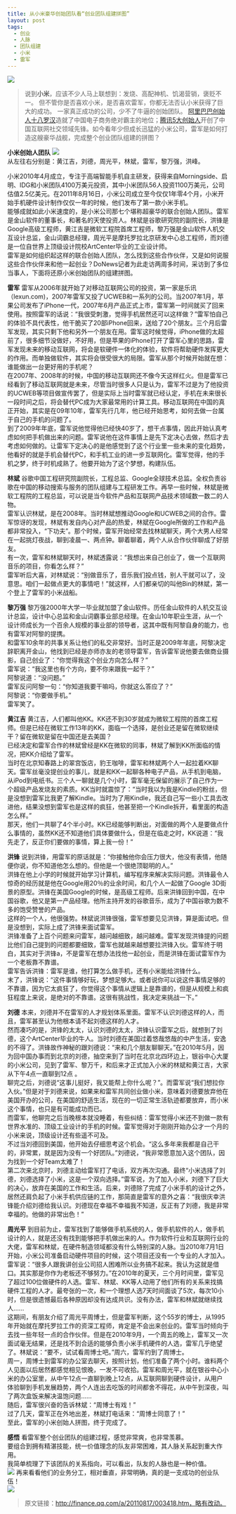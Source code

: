 ```yaml
---
title: 从小米豪华创始团队看“创业团队组建拼图” 
layout: post
tags:
  - 创业 
  - 人脉 
  - 团队组建
  - 小米
  - 雷军
---
```


![](/media/images/201401/xiaomi_logo.png)
>  说到**小米**，应该不少人马上联想到：发烧、高配神机、饥渴营销，褒贬不一。 
>  但不管你是否喜欢小米，是否喜欢雷军，你都无法否认小米获得了巨大的成功。 
>  一家真正成功的公司，少不了牛逼的创始团队。
>  [阿里巴巴创始人十八罗汉](http://www.ithome.com/html/it/61794.htm)造就了中国电子商务绝对霸主的地位；[腾讯5大创始人](http://reteng.qq.com/info/13499.html)开创了中国互联网社交领域先锋。如今看年少但成长迅猛的小米公司，雷军是如何打造这艘豪华战舰，完成整个创业团队组建的拼图？


**小米创始人团队**
![](/media/images/201401/xiaomi_team_2.jpg)  
从左往右分别是：黄江吉，刘德，周光平，林斌，雷军，黎万强，洪峰。  

小米2010年4月成立，专注于高端智能手机自主研发，获得来自Morningside、启明、IDG和小米团队4100万美元投资，其中小米团队56人投资1100万美元，公司估值2.5亿美元。在2011年8月16日，小米公司成立至今仅仅1年零4个月，小米开始手机硬件设计制作仅仅一年的时候，他们发布了第一款小米手机。  
能够成就如此小米速度的，是小米公司那七个堪称超豪华的联合创始人团队。雷军是金山软件的董事长，和著名的天使投资人。林斌是谷歌研究院的副院长，洪锋是Google高级工程师，黄江吉是微软工程院首席工程师，黎万强是金山软件人机交互设计总监，金山词霸总经理，周光平是摩托罗拉北京研发中心总工程师，而刘德是一位自世界上顶级设计院校ArtCenter毕业的工业设计师。  
雷军是如何组织起这样的联合创始人团队，怎么找到这些合作伙伴，又是如何说服这些合作伙伴来和他一起创业？DoNews记者为此走访两周多时间，采访到了多位当事人，下面将还原小米创始团队的组建拼图。  

**雷军**
雷军从2006年就开始了对移动互联网公司的投资，第一家是乐讯（lexun.com)，2007年雷军又投了UCWEB和一系列的公司。当2007年1月，苹果公司发布了iPhone一代，2007年6月产品正式上市，雷军第一时间就买了回来使用。按照雷军的话说：“我很受刺激，觉得手机居然还可以这样做？”雷军怕自己的体验不具代表性，他干脆买了20部iPhone回来，送给了20个朋友。三个月后雷军发现，其实只剩下他和另外一个朋友在用。雷军这时候觉得，iPhone做的太超前了，很多细节没做好，不好用，但是苹果的iPhone打开了雷军心里的思路，雷军发现未来的移动互联网，将会是软硬件一体化的体验，软件将帮助硬件发挥更大的作用。而单独做软件，其实将会很受很大的局限。雷军从那个时候开始就在想：谁能做出一台更好用的手机呢？  
在2007年、2008年的时候，中国的移动互联网还不像今天这样红火。但是雷军已经看到了移动互联网就是未来，尽管当时很多人只是认为，雷军不过是为了他投资的UCWEB等项目做宣传罢了，但是实际上当时雷军就已经认定，手机在未来很长一段时间之后，将会替代PC成为大家最常用的计算工具。移动互联网在中国的真正开始，其实是在09年10年，雷军先行几年，他已经开始思考，如何去做一台属于自己的手机的问题了。  
到了2009年年底，雷军说他觉得他已经快40岁了，想干点事情，因此开始认真考虑如何把手机做出来的问题。雷军说他在这件事情上是先下定决心去做，然后才去考虑如何做的。让雷军下定决心的是他感觉到了这个行业里一些未来的变化趋势，他看好的就是手机会替代PC，和手机工业的进一步互联网化。雷军觉得，他的手机之梦，终于时机成熟了。他要开始为了这个梦想，构建队伍。  

**林斌**
谷歌中国工程研究院副院长，工程总监、Google全球技术总监。全权负责谷歌在中国的移动搜索与服务的团队组建与工程研发工作。再早一些时候，林斌是微软工程院的工程总监，可以说是当今软件产品和互联网产品技术领域数一数二的人物。  
雷军认识林斌，是在2008年。当时林斌想推动Google和UCWEB之间的合作。雷军惊讶的发现，林斌有发自内心对产品的热爱，林斌在Google所做的工作和产品都非常投入，“下功夫”。那个时候，雷军开始经常去找林斌聊天，两个大男人经常在一起挑灯夜战，聊到凌晨一、两点钟。聊着聊着，两个人从合作伙伴聊成了好朋友。  
有一次，雷军和林斌聊天时，林斌透露说：“我想出来自己创业了，做一个互联网音乐的项目，你看怎么样？”  
雷军听后大喜，对林斌说：“别做音乐了，音乐我们投点钱，别人干就可以了，没意思。咱们一起做点更大的事情吧！”就这样，人们都亲切的叫他Bin的林斌，第一个登上了雷军的小米战船。  

**黎万强**
黎万强2000年大学一毕业就加盟了金山软件。历任金山软件的人机交互设计总监，设计中心总监和金山词霸事业部总经理。在金山10年职业生涯，从一个设计师成长为一个百余人规模的事业部的领导者，这其中既有阿黎自身的能力，也有雷军对阿黎的提携。  
和雷军10余年的共事关系让他们的私交非常好。当时正是2009年年底，阿黎决定辞职离开金山，他找到已经是亦师亦友的老领导雷军，告诉雷军说他要去做商业摄影，自己创业了：“你觉得我这个创业方向怎么样？”  
雷军说：“我这里也有个方向，要不你来跟我一起干？”  
阿黎说道：“没问题。”  
雷军反问阿黎一句：“你知道我要干嘛吗，你就这么答应了？”  
阿黎说：“你要做手机。”  
雷军笑了。

**黄江吉**
黄江吉，人们都叫他KK。KK还不到30岁就成为微软工程院的首席工程师。但是已经在微软工作13年的KK，面临一个选择，是创业还是留在微软继续干？留在微软是留在中国还是去美国？  
已经决定和雷军合作的林斌曾经是KK在微软的同事，林斌了解到KK所面临的情况，把KK介绍给了雷军。  
当时在北京知春路上的翠宫饭店，豹王咖啡，雷军和林斌两个人一起拉着KK聊天。雷军丝毫没提创业的事儿，就是和KK一起聊各种电子产品，从手机到电脑，从iPod到电纸书。三个人一聊就是几个小时，雷军毫无保留的展示了自己作为一个超级产品发烧友的素质。KK当时就震惊了：“当时我以为我是Kindle的粉丝，但是没想到雷军比我更了解Kindle。当时为了用Kindle，我还自己写一些小工具去改进他，结果没想到雷军也是这样的疯狂，他甚至把一个Kindle拆开，看里面的构造怎么样。”  
那天，他们一共聊了4个半小时。KK已经能够判断出，对面做的两个人是要做点什么事情的，虽然KK还不知道他们具体要做什么，但是在临走之时，KK说道：“我先走了，反正你们要做的事情，算上我一份！”  

**洪锋**
说到洪锋，用雷军的原话就是：“你接触他你会压力很大，他没有表情，他随便你说，你不知道他怎么想的。但他是一个很绝顶聪明的人。”  
洪锋在他上小学的时候就开始学习计算机，编写程序来解决实际问题。洪锋最令人惊奇的经历就是他在Google用20％的业余时间，和几个人一起做了Google 3D街景的原型。洪锋在美国Google的时候，是高级工程师。后来洪锋回到中国，在中国谷歌，他又是第一产品经理。他所主持开发的谷歌音乐，成为了中国谷歌为数不多的饱受赞誉的产品。  
这样的一个人，他很强势。林斌说洪锋很强，雷军想要见见洪锋，算是面试吧。但是没想到，实际上成了洪锋来面试雷军。  
洪锋准备了上百个问题来问雷军，越问越细致，越问越难。雷军发现洪锋提的问题比他们自己提到的问题都要细致，雷军也就越来越想要拉洪锋入伙。雷军终于明白，其实对于洪锋a，不是雷军在想办法找他一起创业，而是洪锋在面试雷军作为一个老板靠不靠谱。  
雷军告诉洪锋：雷军是谁，他打算怎么做手机，还有小米能给洪锋什么。  
末了，洪锋说：“这件事情够好玩，梦想足够大。或者说你可以说这件事情足够的不靠谱，因为它太疯狂了，你觉得这个事情从逻辑上是靠谱的，但是从规模上和疯狂程度上来说，是绝对的不靠谱。这很有挑战性，我决定来挑战一下。”  

**刘德**
本来，刘德并不在雷军的人才规划体系里面。雷军不认识刘德这样的人，而且，雷军甚至认为他根本请不起刘德这样的人才。  
然而凑巧的是，洪锋的太太，认识刘德的太太，洪锋认识雷军之后，就想到了刘德，这个ArtCenter毕业的牛人。当时刘德在美国过着悠哉悠哉的中产生活，安逸的不得了。洪锋故作神秘的跟刘德说：“来和几个朋友聊聊天。”在2010年5月，因为回中国办事而到北京的刘德，抽空来到了当时在北京北四环边上，银谷中心大厦的小米公司，见到了雷军、黎万千，和后来才正式加入小米的林斌和黄江吉，大家从下午4点一直聊到12点 。  
聊完之后，刘德说“这事儿挺好，我又能帮上你什么呢？”。而雷军说“我们想拉你入伙。”但是对于刘德来说，如果来和雷军共同创业做小米，意味着刘德要放弃他在美国开办的公司，在美国的舒适生活，现在的一切正常生活轨迹都要放弃，而小米这个事情，也只是有可能成功而已。  
而雷军，他聊完之后当晚根本就没睡着，有些纠结：雷军觉得小米还不到做一款有世界水准的、顶级工业设计的手机的时候。雷军觉得对于刚刚开始办公才一个月的小米来说，顶级设计还有些遥不可及。  
不过当刘德回到美国，他开始去仔细思考这个机会。“这么多年来我都是自己干的，非常累，就是因为没有一个好团队。”刘德说，“我非常愿意加入这个团队，因为找到一个好Team太难了！  
第二次来北京时，刘德主动给雷军打了电话，双方再次沟通。最终“小米选择了刘德，刘德选择了小米，这是一个双向选择。”雷军说，为了加入小米，刘德下了巨大的决心，放弃在美国的工作和生活。后来，刘德除了完成了小米手机的设计之外，居然还肩负起了小米手机供应链的工作，那简直是雷军的意外之喜：“我很庆幸洪锋能介绍刘德给我认识。刘德现在幸福不幸福我不知道，反正有了刘德，我是非常幸福的。他做的非常出色！”  

**周光平**
到目前为止，雷军找到了能够做手机系统的人，做手机软件的人，做手机设计的人，就是还没有找到能够把手机做出来的人。作为软件行业和互联网行业的大佬，雷军和林斌，在硬件制造领域都没有什么特别深的人脉。当2010年7月1日开始，小米公司准备启动硬件项目的时候，这个项目还没有一个专业的人才加入。  
雷军说：“很多人跟我讲创业公司招人困难所以业务搞不起来。我认为这就是借口。其实那是你作为老板还不够努力。”在2010年的夏天，三个月时间里，雷军见了超过100位做硬件的人选。雷军、林斌、KK等人动用了他们所有的关系来找搞硬件工程的人才。最夸张的一次，和一个理想人选7天时间面谈了5次，每次10小时，但是很遗憾最后各种原因却没有达成共识。没有办法，雷军和林斌就继续找人……  
这期间，有朋友介绍了周光平周博士，但是雷军判断，这个55岁的博士，从1995年开始就在摩托罗拉工作的资深工程师，肯定是不会出来创业的。雷军当时倾向于去找一些年轻一点的合作伙伴。但是在2010年9月，一个周五的晚上，雷军又一次面试毫无结果，还是找不到合适的能够负责小米手机硬件的人选，雷军几乎绝望了。林斌说：“要不，试试看周博士吧。”周六，雷军约到了周博士。  
周一，周博士到雷军的办公室去聊天，按照计划，他们准备了两个小时。谁料两个人见面以后居然都感觉相见恨晚，一发不可收拾。雷军和周光平，就在银谷中心小米的办公室里，从中午12点一直聊到晚上12点，从互联网聊到硬件设计，从用户体验聊到手机发展趋势，两个人连出去吃饭的时间都舍不得花，从中午到深夜，叫了两次盒饭来解决温饱问题……  
随后，雷军很兴奋的告诉林斌：“周博士有戏！”  
过了几天，雷军正在外地出差，林斌打电话来：“周博士同意了！”  
至此，雷军的小米创始人拼图，终于完成了。  

**感悟**
看雷军整个创业团队的组建过程，感觉非常爽，也非常羡慕。  
要组合到拥有精湛技能，统一价值理念的队友非常困难，其人脉关系起到重大作用。  
我简单梳理了下该团队的关系指向，可以看出，队友的人脉也是一种价值。  
![](/media/images/201401/xiaomi_team_1.jpg)
再来看看他们的业务分工，相对垂直，非常明确，真的是一支成功的创业队伍！  
![](/media/images/201401/xiaomi_architecture.jpg)


> 原文链接：http://finance.qq.com/a/20110817/003418.htm，略有改动。

